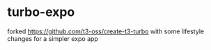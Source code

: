 # turbo-expo

forked https://github.com/t3-oss/create-t3-turbo with some lifestyle changes for a simpler expo app
